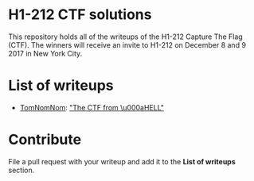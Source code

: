 # H1-212 CTF solutions
This repository holds all of the writeups of the H1-212 Capture The Flag (CTF). The winners will receive an invite to H1-212 on December 8 and 9 2017 in New York City.

# List of writeups
 - [TomNomNom](https://twitter.com/tomnomnom): ["The CTF from \u000aHELL"](/writeups/tomnomnom.md)

# Contribute
File a pull request with your writeup and add it to the **List of writeups** section.
